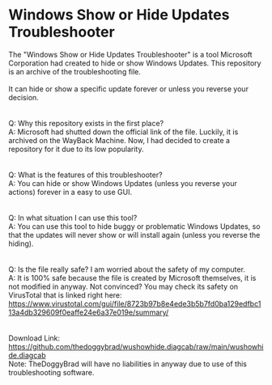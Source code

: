 # Windows Show or Hide Updates Troubleshooter
The "Windows Show or Hide Updates Troubleshooter" is a tool Microsoft Corporation had created to hide or show Windows Updates. This repository is an archive of the troubleshooting file.
<br>
<br>
It can hide or show a specific update forever or unless you reverse your decision.
<br>
<br>
<br>
Q: Why this repository exists in the first place?
<br>
A: Microsoft had shutted down the official link of the file. Luckily, it is archived on the WayBack Machine.
Now, I had decided to create a repository for it due to its low popularity.
<br>
<br>
<br>
Q: What is the features of this troubleshooter?
<br>
A: You can hide or show Windows Updates (unless you reverse your actions) forever in a easy to use GUI.
<br>
<br>
<br>
Q: In what situation I can use this tool?
<br>
A: You can use this tool to hide buggy or problematic Windows Updates, so that the updates will never show or will install again (unless you reverse the hiding).
<br>
<br>
<br>
Q: Is the file really safe? I am worried about the safety of my computer.
<br>
A: It is 100% safe because the file is created by Microsoft themselves, it is not modified in anyway. Not convinced? You may check its safety on VirusTotal that is linked right here: https://www.virustotal.com/gui/file/8723b97b8e4ede3b5b7fd0ba129edfbc113a4db329609f0eaffe24e6a37e019e/summary/
<br>
<br>
<br>
Download Link: https://github.com/thedoggybrad/wushowhide.diagcab/raw/main/wushowhide.diagcab
<br>
Note: TheDoggyBrad will have no liabilities in anyway due to use of this troubleshooting software.
